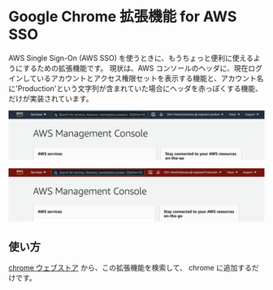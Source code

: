 # Google Chrome 拡張機能 for AWS SSO

AWS Single Sign-On (AWS SSO) を使うときに、もうちょっと便利に使えるようにするための拡張機能です。
現状は、AWS コンソールのヘッダに、現在ログインしているアカウントとアクセス権限セットを表示する機能と、アカウント名に'Production'という文字列が含まれていた場合にヘッダを赤っぽくする機能、だけが実装されています。

![ss_dev.png](screenshots/ss_dev.png)

![ss_prod.png](screenshots/ss_prod.png)

## 使い方

[chrome ウェブストア](https://chrome.google.com/webstore) から、この拡張機能を検索して、 chrome に追加するだけです。
